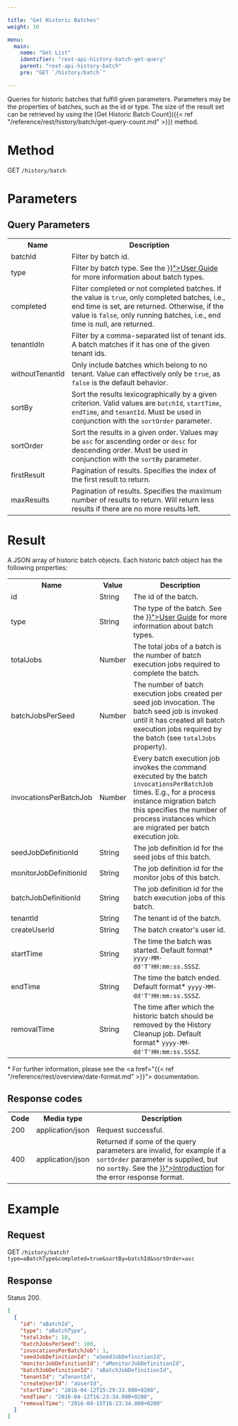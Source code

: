 ```yaml
---

title: "Get Historic Batches"
weight: 10

menu:
  main:
    name: "Get List"
    identifier: "rest-api-history-batch-get-query"
    parent: "rest-api-history-batch"
    pre: "GET `/history/batch`"

---
```



Queries for historic batches that fulfill given parameters. Parameters may be
the properties of batches, such as the id or type. The
size of the result set can be retrieved by using the [Get Historic Batch Count]({{<
ref "/reference/rest/history/batch/get-query-count.md" >}}) method.


# Method

GET `/history/batch`


# Parameters

## Query Parameters

<table class="table table-striped">
  <tr>
    <th>Name</th>
    <th>Description</th>
  </tr>
  <tr>
    <td>batchId</td>
    <td>Filter by batch id.</td>
  </tr>
  <tr>
    <td>type</td>
    <td>Filter by batch type. See the <a href="{{< ref "/user-guide/process-engine/batch.md#creating-a-batch" >}}">User Guide</a> for more information about batch types.</td>
  </tr>
  <tr>
    <td>completed</td>
    <td>
      Filter completed or not completed batches. If the value is
      <code>true</code>, only completed batches, i.e., end time is set, are
      returned. Otherwise, if the value is <code>false</code>, only running
      batches, i.e., end time is null, are returned.
    </td>
  </tr>
  <tr>
    <td>tenantIdIn</td>
    <td>Filter by a comma-separated list of tenant ids. A batch matches if it has one of the given tenant ids.</td>
  </tr>
  <tr>
    <td>withoutTenantId</td>
    <td>Only include batches which belong to no tenant. Value can effectively only be <code>true</code>, as <code>false</code> is the default behavior.</td>
  </tr>
  <tr>
    <td>sortBy</td>
    <td>
      Sort the results lexicographically by a given criterion.
      Valid values are <code>batchId</code>, <code>startTime</code>,
      <code>endTime</code>, and <code>tenantId</code>.
      Must be used in conjunction with the <code>sortOrder</code> parameter.
    </td>
  </tr>
  <tr>
    <td>sortOrder</td>
    <td>Sort the results in a given order. Values may be <code>asc</code> for ascending order or <code>desc</code> for descending order.
    Must be used in conjunction with the <code>sortBy</code> parameter.</td>
  </tr>
  <tr>
    <td>firstResult</td>
    <td>Pagination of results. Specifies the index of the first result to return.</td>
  </tr>
  <tr>
    <td>maxResults</td>
    <td>Pagination of results. Specifies the maximum number of results to return. Will return less results if there are no more results left.</td>
  </tr>
</table>


# Result

A JSON array of historic batch objects.
Each historic batch object has the following properties:

<table class="table table-striped">
  <tr>
    <th>Name</th>
    <th>Value</th>
    <th>Description</th>
  </tr>
  <tr>
    <td>id</td>
    <td>String</td>
    <td>The id of the batch.</td>
  </tr>
  <tr>
    <td>type</td>
    <td>String</td>
    <td>The type of the batch. See the <a href="{{< ref "/user-guide/process-engine/batch.md#creating-a-batch" >}}">User Guide</a> for more information about batch types.</td>
  </tr>
  <tr>
    <td>totalJobs</td>
    <td>Number</td>
    <td>
      The total jobs of a batch is the number of batch execution jobs required to
      complete the batch.
    </td>
  </tr>
  <tr>
    <td>batchJobsPerSeed</td>
    <td>Number</td>
    <td>
      The number of batch execution jobs created per seed job invocation.
      The batch seed job is invoked until it has created all batch execution jobs required by
      the batch (see <code>totalJobs</code> property).
    </td>
  </tr>
  <tr>
    <td>invocationsPerBatchJob</td>
    <td>Number</td>
    <td>
      Every batch execution job invokes the command executed by the batch
      <code>invocationsPerBatchJob</code> times. E.g., for a process instance
      migration batch this specifies the number of process instances which
      are migrated per batch execution job.
    </td>
  </tr>
  <tr>
    <td>seedJobDefinitionId</td>
    <td>String</td>
    <td>The job definition id for the seed jobs of this batch.</td>
  </tr>
  <tr>
    <td>monitorJobDefinitionId</td>
    <td>String</td>
    <td>The job definition id for the monitor jobs of this batch.</td>
  </tr>
  <tr>
    <td>batchJobDefinitionId</td>
    <td>String</td>
    <td>The job definition id for the batch execution jobs of this batch.</td>
  </tr>
  <tr>
    <td>tenantId</td>
    <td>String</td>
    <td>The tenant id of the batch.</td>
  </tr>
  <tr>
    <td>createUserId</td>
    <td>String</td>
    <td>The batch creator's user id.</td>
  </tr>
  <tr>
    <td>startTime</td>
    <td>String</td>
    <td>The time the batch was started. Default format* <code>yyyy-MM-dd'T'HH:mm:ss.SSSZ</code>.</td>
  </tr>
  <tr>
    <td>endTime</td>
    <td>String</td>
    <td>The time the batch ended. Default format* <code>yyyy-MM-dd'T'HH:mm:ss.SSSZ</code>.</td>
  </tr>
  <tr>
    <td>removalTime</td>
    <td>String</td>
    <td>The time after which the historic batch should be removed by the History Cleanup job. Default format* <code>yyyy-MM-dd'T'HH:mm:ss.SSSZ</code>.</td>
  </tr>
</table>

\* For further information, please see the <a href="{{< ref "/reference/rest/overview/date-format.md" >}}"> documentation</a>.

## Response codes

<table class="table table-striped">
  <tr>
    <th>Code</th>
    <th>Media type</th>
    <th>Description</th>
  </tr>
  <tr>
    <td>200</td>
    <td>application/json</td>
    <td>Request successful.</td>
  </tr>
  <tr>
    <td>400</td>
    <td>application/json</td>
    <td>
      Returned if some of the query parameters are invalid, for example if a <code>sortOrder</code> parameter is supplied, but no <code>sortBy</code>.
      See the <a href="{{< ref "/reference/rest/overview/_index.md#error-handling" >}}">Introduction</a> for the error response format.
    </td>
  </tr>
</table>


# Example

## Request

GET `/history/batch?type=aBatchType&completed=true&sortBy=batchId&sortOrder=asc`

## Response

Status 200.

```json
[
  {
    "id": "aBatchId",
    "type": "aBatchType",
    "totalJobs": 10,
    "batchJobsPerSeed": 100,
    "invocationsPerBatchJob": 1,
    "seedJobDefinitionId": "aSeedJobDefinitionId",
    "monitorJobDefinitionId": "aMonitorJobDefinitionId",
    "batchJobDefinitionId": "aBatchJobDefinitionId",
    "tenantId": "aTenantId",
    "createUserId": "aUserId",
    "startTime": "2016-04-12T15:29:33.000+0200",
    "endTime": "2016-04-12T16:23:34.000+0200",
    "removalTime": "2016-04-15T16:23:34.000+0200"
  }
]
```
